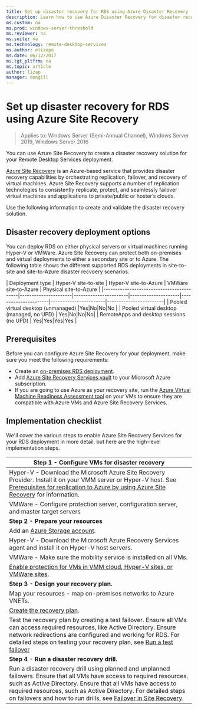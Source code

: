 ```yaml
---
title: Set up disaster recovery for RDS using Azure Disaster Recovery
description: Learn how to use Azure Disaster Recovery for disaster recovery for an RDS deployment
ms.custom: na
ms.prod: windows-server-threshold
ms.reviewer: na
ms.suite: na
ms.technology: remote-desktop-services
ms.author: elizapo
ms.date: 06/12/2017
ms.tgt_pltfrm: na
ms.topic: article
author: lizap
manager: dongill
---
```

# Set up disaster recovery for RDS using Azure Site Recovery

>Applies to: Windows Server (Semi-Annual Channel), Windows Server 2019, Windows Server 2016

You can use Azure Site Recovery to create a disaster recovery solution for your Remote Desktop Services deployment. 

[Azure Site Recovery](/azure/site-recovery/site-recovery-overview) is an Azure-based service that provides disaster recovery capabilities by orchestrating replication, failover, and recovery of virtual machines. Azure Site Recovery supports a number of replication technologies to consistently replicate, protect, and seamlessly failover virtual machines and applications to private/public or hoster’s clouds. 

Use the following information to create and validate the disaster recovery solution.

## Disaster recovery deployment options

You can deploy RDS on either physical servers or virtual machines running Hyper-V or VMWare. Azure Site Recovery can protect both on-premises and virtual deployments to either a secondary site or to Azure. The following table shows the different supported RDS deployments in site-to-site and site-to-Azure disaster recvoery scenarios.

| Deployment type                          | Hyper-V site-to-site | Hyper-V site-to-Azure | VMWare site-to-Azure | Physical site-to-Azure |
|------------------------------------------|----------------------|-----------------------|---------------------|----------------------|-----------------------|------------------------|
| Pooled virtual desktop (unmanaged)       |Yes|No|No|No |
| Pooled virtual desktop (managed, no UPD) | Yes|No|No|No|
| RemoteApps and desktop sessions (no UPD) | Yes|Yes|Yes|Yes  |

## Prerequisites

Before you can configure Azure Site Recovery for your deployment, make sure you meet the following requirements:

- Create an [on-premises RDS deployment](rds-deploy-infrastructure.md).
- Add [Azure Site Recovery Services vault](/azure/site-recovery/site-recovery-vmm-to-azure#create-a-recovery-services-vault) to your Microsoft Azure subscription.
- If you are going to use Azure as your recovery site, run the [Azure Virtual Machine Readiness Assessment tool](https://azure.microsoft.com/downloads/vm-readiness-assessment/) on your VMs to ensure they are compatible with Azure VMs and Azure Site Recovery Services.
 
## Implementation checklist

We'll cover the various steps to enable Azure Site Recovery Services for your RDS deployment in more detail, but here are the high-level implementation steps.

| **Step 1 - Configure VMs for disaster recovery**                                                                                                                                                                                               |
|--------------------------------------------------------------------------------------------------------------------------------------------------------------------------------------------------------------------------------------------|
| Hyper-V - Download the Microsoft Azure Site Recovery Provider. Install it on your VMM server or Hyper-V host. See [Prerequisites for replication to Azure by using Azure Site Recovery](/azure/site-recovery/site-recovery-prereq) for information.                                                                                                                             |
| VMWare - Configure protection server, configuration server, and master target servers                                                                                                                                                      |
| **Step 2 - Prepare your resources**                                                                                                                                                                                                           |
| Add an [Azure Storage account](/azure/storage/storage-create-storage-account).                                                                                                                                                                                                              |
| Hyper-V - Download the Microsoft Azure Recovery Services agent and install it on Hyper-V host servers.                                                                                                                                     |
| VMWare - Make sure the mobility service is installed on all VMs.                                                                                                                                                                           |
| [Enable protection for VMs in VMM cloud, Hyper-V sites, or VMWare sites](rds-enable-dr-with-asr.md).                                                                                                                                                                    |
| **Step 3 - Design your recovery plan.**                                                                                                                                                                                                        |
| Map your resources - map on-premises networks to Azure VNETs.                                                                                                                                                                              |
| [Create the recovery plan](rds-disaster-recovery-plan.md). |
| Test the recovery plan by creating a test failover. Ensure all VMs can access required resources, like Active Directory. Ensure network redirections are configured and working for RDS. For detailed steps on testing your recovery plan, see [Run a test failover](/azure/site-recovery/site-recovery-test-failover-to-azure)|
| **Step 4 - Run a disaster recovery drill.**                                                                                                                                                                                                     |
| Run a disaster recovery drill using planned and unplanned failovers. Ensure that all VMs have access to required resources, such as Active Directory. Ensure that all VMs have access to required resources, such as Active Directory. For detailed steps on failovers and how to run drills, see [Failover in Site Recovery](/azure/site-recovery/site-recovery-failover).|


